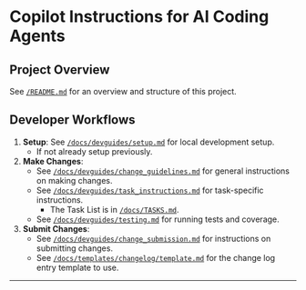 # Copilot Instructions for AI Coding Agents

## Project Overview

See [`/README.md`] for an overview and structure of this project.

## Developer Workflows

1. **Setup**: See [`/docs/devguides/setup.md`] for local development setup.
   - If not already setup previously.
2. **Make Changes**:
   - See [`/docs/devguides/change_guidelines.md`] for general instructions on making changes.
   - See [`/docs/devguides/task_instructions.md`] for task-specific instructions.
     - The Task List is in [`/docs/TASKS.md`].
   - See [`/docs/devguides/testing.md`] for running tests and coverage.
3. **Submit Changes**:
   - See [`/docs/devguides/change_submission.md`] for instructions on submitting changes.
   - See [`/docs/templates/changelog/template.md`] for the change log entry template to use.

---------------------------------------------------------------------------------------------------

[//]: # (Links)

[`/README.md`]: ../README.md
[`/docs/devguides/setup.md`]: ../docs/devguides/setup.md
[`/docs/devguides/change_guidelines.md`]: ../docs/devguides/change_guidelines.md
[`/docs/devguides/task_instructions.md`]: ../docs/devguides/task_instructions.md
[`/docs/TASKS.md`]: ../docs/TASKS.md
[`/docs/devguides/testing.md`]: ../docs/devguides/testing.md
[`/docs/devguides/change_submission.md`]: ../docs/devguides/change_submission.md
[`/docs/templates/changelog/template.md`]: ../docs/templates/changelog/template.md
